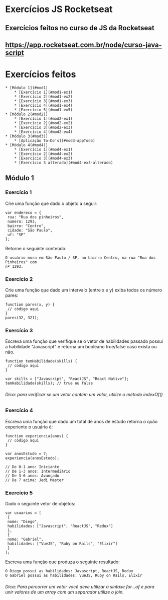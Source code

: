 # Exercícios JS Rocketseat

## Exercícios feitos no curso de JS da Rocketseat
## <https://app.rocketseat.com.br/node/curso-java-script>

Exercícios feitos
=================

<!--ts-->
    * [Módulo 1](#mod1)
        * [Exercício 1](#mod1-ex1)
        * [Exercício 2](#mod1-ex2)
        * [Exercício 3](#mod1-ex3)
        * [Exercício 4](#mod1-ex4)
        * [Exercício 5](#mod1-ex5)
    * [Módulo 2(#mod2)]
        * [Exercício 1](#mod2-ex1)
        * [Exercício 2](#mod2-ex2)
        * [Exercício 3](#mod2-ex3)
        * [Exercício 4](#mod2-ex4)
    * [Módulo 3(#mod3)]
        * [Aplicação To-Do's](#mod3-appTodo)
    * [Módulo 4(#mod4)]
        * [Exercício 1](#mod4-ex1)    
        * [Exercício 2](#mod4-ex2)    
        * [Exercício 3](#mod4-ex3)    
        * [Exercício 3 alterado](#mod4-ex3-alterado)
<!--te-->

<a name="mod1">

## Módulo 1

<a name="mod1-ex1">

### Exercício 1

Crie uma função que dado o objeto a seguir:

```
var endereco = {
 rua: "Rua dos pinheiros",
 numero: 1293,
 bairro: "Centro",
 cidade: "São Paulo",
 uf: "SP"
};
```

Retorne o seguinte conteúdo:

```
O usuário mora em São Paulo / SP, no bairro Centro, na rua "Rua dos Pinheiros" com
nº 1293.
```

<a name="mod1-ex2">

### Exercício 2

Crie uma função que dado um intervalo (entre x e y) exiba todos os número pares:

```
function pares(x, y) {
 // código aqui
}
pares(32, 321);
```

<a name="mod1-ex3">

### Exercício 3

Escreva uma função que verifique se o vetor de habilidades passado possui a habilidade "Javascript"
e retorna um booleano true/false caso exista ou não.

```
function temHabilidade(skills) {
 // código aqui
}

var skills = ["Javascript", "ReactJS", "React Native"];
temHabilidade(skills); // true ou false
```

###### *Dica: para verificar se um vetor contém um valor, utilize o método indexOf()*

<a name="mod1-ex4">

### Exercício 4

Escreva uma função que dado um total de anos de estudo retorna o quão experiente o usuário é:

```
function experiencia(anos) {
 // código aqui
}

var anosEstudo = 7;
experiencia(anosEstudo);

// De 0-1 ano: Iniciante
// De 1-3 anos: Intermediário
// De 3-6 anos: Avançado
// De 7 acima: Jedi Master
```

<a name="mod1-ex5">

### Exercício 5

Dado o seguinte vetor de objetos:

```
var usuarios = [
 {
 nome: "Diego",
 habilidades: ["Javascript", "ReactJS", "Redux"]
 },
 {
 nome: "Gabriel",
 habilidades: ["VueJS", "Ruby on Rails", "Elixir"]
 }
];
```

Escreva uma função que produza o seguinte resultado:

```
O Diego possui as habilidades: Javascript, ReactJS, Redux
O Gabriel possui as habilidades: VueJS, Ruby on Rails, Elixir
```

###### *Dica: Para percorrer um vetor você deve utilizar a sintaxe for...of e para unir valores de um array com um separador utilize o join.*